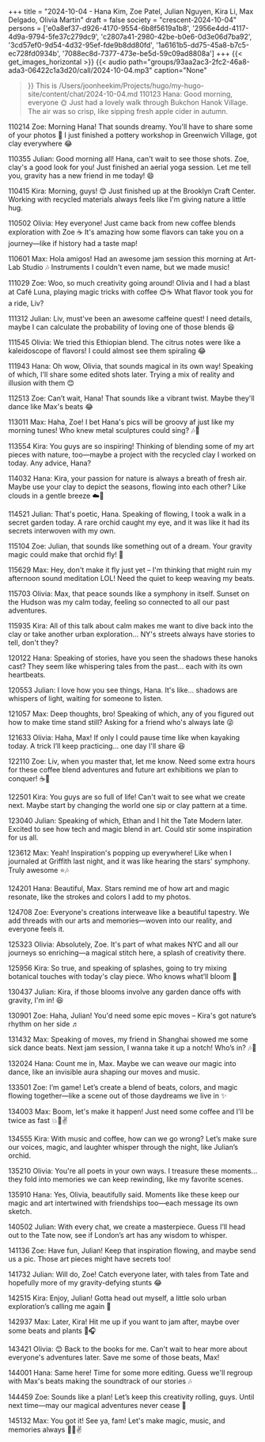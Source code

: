 +++
title = "2024-10-04 - Hana Kim, Zoe Patel, Julian Nguyen, Kira Li, Max Delgado, Olivia Martin"
draft = false
society = "crescent-2024-10-04"
persons = ['e0a8ef37-d926-4170-9554-6b8f5619a1b8', '2956e4dd-4117-4d9a-9794-5fe37c279dc9', 'c2807a41-2980-42be-b0e6-0d3e06d7ba92', '3cd57ef0-9d54-4d32-95ef-fde9b8dd80fd', '1a6161b5-dd75-45a8-b7c5-ec728fd0934b', '7088ec8d-7377-473e-be5d-59c09ad8808a']
+++
{{< get_images_horizontal >}}
{{< audio
    path="groups/93aa2ac3-2fc2-46a8-ada3-06422c1a3d20/call/2024-10-04.mp3" 
    caption="None"
>}}
This is /Users/joonheekim/Projects/hugo/my-hugo-site/content/chat/2024-10-04.md
110123 Hana: Good morning, everyone 🌞 Just had a lovely walk through Bukchon Hanok Village. The air was so crisp, like sipping fresh apple cider in autumn.

110214 Zoe: Morning Hana! That sounds dreamy. You'll have to share some of your photos 📸 I just finished a pottery workshop in Greenwich Village, got clay everywhere 😂

110355 Julian: Good morning all! Hana, can't wait to see those shots. Zoe, clay's a good look for you! Just finished an aerial yoga session. Let me tell you, gravity has a new friend in me today! 😄

110415 Kira: Morning, guys! 😊 Just finished up at the Brooklyn Craft Center. Working with recycled materials always feels like I'm giving nature a little hug.

110502 Olivia: Hey everyone! Just came back from new coffee blends exploration with Zoe ☕️ It's amazing how some flavors can take you on a journey—like if history had a taste map!

110601 Max: Hola amigos! Had an awesome jam session this morning at Art-Lab Studio 🎶 Instruments I couldn't even name, but we made music!

111029 Zoe: Woo, so much creativity going around! Olivia and I had a blast at Café Luna, playing magic tricks with coffee 😊☕️ What flavor took you for a ride, Liv?

111312 Julian: Liv, must've been an awesome caffeine quest! I need details, maybe I can calculate the probability of loving one of those blends 😆

111545 Olivia: We tried this Ethiopian blend. The citrus notes were like a kaleidoscope of flavors! I could almost see them spiraling 😂

111943 Hana: Oh wow, Olivia, that sounds magical in its own way! Speaking of which, I'll share some edited shots later. Trying a mix of reality and illusion with them 😊

112513 Zoe: Can’t wait, Hana! That sounds like a vibrant twist. Maybe they'll dance like Max's beats 😂

113011 Max: Haha, Zoe! I bet Hana's pics will be groovy af just like my morning tunes! Who knew metal sculptures could sing? 🎶🙌

113554 Kira: You guys are so inspiring! Thinking of blending some of my art pieces with nature, too—maybe a project with the recycled clay I worked on today. Any advice, Hana?

114032 Hana: Kira, your passion for nature is always a breath of fresh air. Maybe use your clay to depict the seasons, flowing into each other? Like clouds in a gentle breeze ☁️🍂

114521 Julian: That's poetic, Hana. Speaking of flowing, I took a walk in a secret garden today. A rare orchid caught my eye, and it was like it had its secrets interwoven with my own. 

115104 Zoe: Julian, that sounds like something out of a dream. Your gravity magic could make that orchid fly! 🌸

115629 Max: Hey, don't make it fly just yet – I'm thinking that might ruin my afternoon sound meditation LOL! Need the quiet to keep weaving my beats.

115703 Olivia: Max, that peace sounds like a symphony in itself. Sunset on the Hudson was my calm today, feeling so connected to all our past adventures.

115935 Kira: All of this talk about calm makes me want to dive back into the clay or take another urban exploration... NY's streets always have stories to tell, don't they?

120122 Hana: Speaking of stories, have you seen the shadows these hanoks cast? They seem like whispering tales from the past... each with its own heartbeats.

120553 Julian: I love how you see things, Hana. It's like... shadows are whispers of light, waiting for someone to listen.

121057 Max: Deep thoughts, bro! Speaking of which, any of you figured out how to make time stand still? Asking for a friend who's always late 😜

121633 Olivia: Haha, Max! If only I could pause time like when kayaking today. A trick I’ll keep practicing... one day I'll share 😆

122110 Zoe: Liv, when you master that, let me know. Need some extra hours for these coffee blend adventures and future art exhibitions we plan to conquer! ☕️🎨

122501 Kira: You guys are so full of life! Can't wait to see what we create next. Maybe start by changing the world one sip or clay pattern at a time.

123040 Julian: Speaking of which, Ethan and I hit the Tate Modern later. Excited to see how tech and magic blend in art. Could stir some inspiration for us all.

123612 Max: Yeah! Inspiration's popping up everywhere! Like when I journaled at Griffith last night, and it was like hearing the stars' symphony. Truly awesome ⭐🎶

124201 Hana: Beautiful, Max. Stars remind me of how art and magic resonate, like the strokes and colors I add to my photos.

124708 Zoe: Everyone's creations interweave like a beautiful tapestry. We add threads with our arts and memories—woven into our reality, and everyone feels it.

125323 Olivia: Absolutely, Zoe. It's part of what makes NYC and all our journeys so enriching—a magical stitch here, a splash of creativity there.

125956 Kira: So true, and speaking of splashes, going to try mixing botanical touches with today's clay piece. Who knows what’ll bloom 🌸

130437 Julian: Kira, if those blooms involve any garden dance offs with gravity, I'm in! 😆

130901 Zoe: Haha, Julian! You'd need some epic moves – Kira's got nature’s rhythm on her side ♬

131432 Max: Speaking of moves, my friend in Shanghai showed me some sick dance beats. Next jam session, I wanna take it up a notch! Who’s in? 🎶💃

132024 Hana: Count me in, Max. Maybe we can weave our magic into dance, like an invisible aura shaping our moves and music. 

133501 Zoe: I’m game! Let’s create a blend of beats, colors, and magic flowing together—like a scene out of those daydreams we live in ✨

134003 Max: Boom, let's make it happen! Just need some coffee and I'll be twice as fast 💥💃✌️

134555 Kira: With music and coffee, how can we go wrong? Let’s make sure our voices, magic, and laughter whisper through the night, like Julian’s orchid.

135210 Olivia: You're all poets in your own ways. I treasure these moments... they fold into memories we can keep rewinding, like my favorite scenes.

135910 Hana: Yes, Olivia, beautifully said. Moments like these keep our magic and art intertwined with friendships too—each message its own sketch.

140502 Julian: With every chat, we create a masterpiece. Guess I’ll head out to the Tate now, see if London’s art has any wisdom to whisper.

141136 Zoe: Have fun, Julian! Keep that inspiration flowing, and maybe send us a pic. Those art pieces might have secrets too!

141732 Julian: Will do, Zoe! Catch everyone later, with tales from Tate and hopefully more of my gravity-defying stunts 😂

142515 Kira: Enjoy, Julian! Gotta head out myself, a little solo urban exploration’s calling me again 🌆

142937 Max: Later, Kira! Hit me up if you want to jam after, maybe over some beats and plants 🌿🎧

143421 Olivia: 😊 Back to the books for me. Can't wait to hear more about everyone's adventures later. Save me some of those beats, Max!

144001 Hana: Same here! Time for some more editing. Guess we'll regroup with Max's beats making the soundtrack of our stories 🎶

144459 Zoe: Sounds like a plan! Let’s keep this creativity rolling, guys. Until next time—may our magical adventures never cease 💫

145132 Max: You got it! See ya, fam! Let's make magic, music, and memories always 🌈🎵✌️
